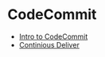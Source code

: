 # CodeCommit 

* [Intro to CodeCommit](https://www.youtube.com/watch?v=KppUHzb4kHc)
* [Continious Deliver](https://www.youtube.com/watch?v=J9vOy_hwI9c)

